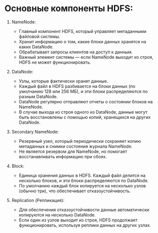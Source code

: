 # Основные компоненты HDFS:
1. NameNode:

    - Главный компонент HDFS, который управляет метаданными файловой системы.
    - Хранит информацию о том, какие блоки данных хранятся на каких DataNode.
    - Обрабатывает запросы клиентов на доступ к данным.
    - Важный элемент системы — если NameNode выходит из строя, HDFS не может функционировать.

2. DataNode:

    - Узлы, которые фактически хранят данные.
    - Каждый файл в HDFS разбивается на блоки данных (по умолчанию 128 или 256 МБ), и эти блоки распределяются по разным DataNode.
    - DataNode регулярно отправляют отчеты о состоянии блоков на NameNode.
    - В случае выхода из строя одного из DataNode, данные могут быть восстановлены с помощью копий, хранящихся на других DataNode.

3. Secondary NameNode:

    - Резервный узел, который периодически сохраняет копию метаданных и снимки состояния журнала NameNode.
    - Не является резервом для NameNode, но помогает восстанавливать информацию при сбоях.

4. Block:

    - Единица хранения данных в HDFS. Каждый файл делится на несколько блоков, и эти блоки распределяются по DataNode.
    - По умолчанию каждый блок копируется на несколько узлов (обычно три), что обеспечивает отказоустойчивость.

5. Replication (Репликация):

    - Для обеспечения отказоустойчивости данные автоматически копируются на несколько DataNode.
    - Если один из узлов выходит из строя, HDFS продолжает функционировать, используя реплики данных на других узлах.